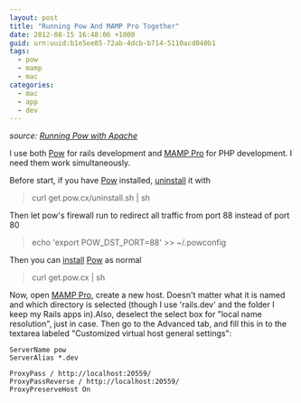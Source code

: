 ```yaml
--- 
layout: post
title: "Running Pow And MAMP Pro Together"
date: 2012-08-15 16:48:06 +1000
guid: urn:uuid:b1e5ee85-72ab-4dcb-b714-5110acd040b1
tags:
  - pow
  - mamp
  - mac
categories:
  - mac
  - app
  - dev
---
```


[pow]: http://pow.cx
[mamp pro]: http://www.mamp.info

*source: [Running Pow with Apache](https://github.com/37signals/pow/wiki/Running-Pow-with-Apache)*

I use both [Pow][pow] for rails development and [MAMP Pro][mamp pro] for PHP development. I need them work simultaneously.

Before start, if you have [Pow][pow] installed, [uninstall](http://pow.cx/manual.html#section_1.2) it with

> curl get.pow.cx/uninstall.sh | sh

Then let pow's firewall run to redirect all traffic from port 88 instead of port 80

> echo 'export POW_DST_PORT=88' >> ~/.powconfig

Then you can [install](https://github.com/37signals/pow/wiki/Installation) [Pow][pow] as normal

> curl get.pow.cx | sh

Now, open [MAMP Pro][mamp pro], create a new host. Doesn't matter what it is named and which directory is selected (though I use 'rails.dev' and the folder I keep my Rails apps in).Also, deselect the select box for "local name resolution", just in case. Then go to the Advanced tab, and fill this in to the textarea labeled "Customized virtual host general settings":

    ServerName pow
    ServerAlias *.dev    

    ProxyPass / http://localhost:20559/
    ProxyPassReverse / http://localhost:20559/
    ProxyPreserveHost On
